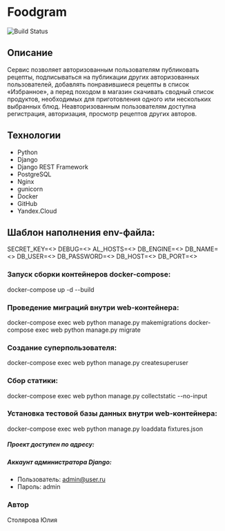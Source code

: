 # Foodgram
![Build Status](https://github.com/stainy077/foodgram-project-react/actions/workflows/foodgram_workflow.yml/badge.svg?branch=master)
## Описание
Сервис позволяет авторизованным пользователям публиковать рецепты, подписываться на публикации других авторизованных пользователей, добавлять понравившиеся рецепты в список «Избранное», а перед походом в магазин скачивать сводный список продуктов, необходимых для приготовления одного или нескольких выбранных блюд.
Неавторизованным пользователям доступна регистрация, авторизация, просмотр рецептов других авторов.

## Технологии
- Python
- Django
- Django REST Framework
- PostgreSQL
- Nginx
- gunicorn
- Docker
- GitHub
- Yandex.Cloud

## Шаблон наполнения env-файла:
SECRET_KEY=<>
DEBUG=<>
AL_HOSTS=<>
DB_ENGINE=<>
DB_NAME=<>
DB_USER=<>
DB_PASSWORD=<>
DB_HOST=<>
DB_PORT=<>

### Запуск сборки контейнеров docker-compose:
docker-compose up -d --build
### Проведение миграций внутри web-контейнера:
docker-compose exec web python manage.py makemigrations
docker-compose exec web python manage.py migrate
### Создание суперпользователя:
docker-compose exec web python manage.py createsuperuser
### Сбор статики:
docker-compose exec web python manage.py collectstatic --no-input
### Установка тестовой базы данных внутри web-контейнера:
docker-compose exec web python manage.py loaddata fixtures.json


##### Проект доступен по адресу:

##### Аккаунт администратора Django:
- Пользователь: admin@user.ru
- Пароль: admin

### Автор
Столярова Юлия
















